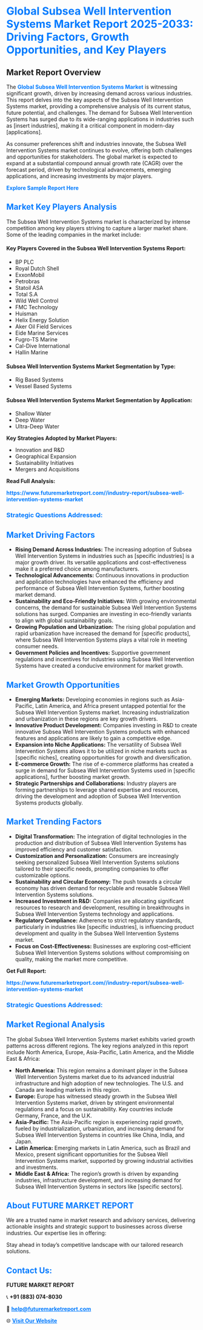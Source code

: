 <h1 style="color: #007BFF;">Global Subsea Well Intervention Systems Market Report 2025-2033: Driving Factors, Growth Opportunities, and Key Players</h1>

<section id="overview">
<h2>Market Report Overview</h2>
<p>The <a href="https://www.futuremarketreport.com//industry-report/subsea-well-intervention-systems-market" style="color: #007BFF; text-decoration: none;"><strong>Global Subsea Well Intervention Systems Market</strong></a> is witnessing significant growth, driven by increasing demand across various industries. This report delves into the key aspects of the Subsea Well Intervention Systems market, providing a comprehensive analysis of its current status, future potential, and challenges. The demand for Subsea Well Intervention Systems has surged due to its wide-ranging applications in industries such as [insert industries], making it a critical component in modern-day [applications].</p>
<p>As consumer preferences shift and industries innovate, the Subsea Well Intervention Systems market continues to evolve, offering both challenges and opportunities for stakeholders. The global market is expected to expand at a substantial compound annual growth rate (CAGR) over the forecast period, driven by technological advancements, emerging applications, and increasing investments by major players.</p>
</section>

<section id="overview">
<p><a href="https://www.futuremarketreport.com//request-sample/reportId=90912" style="color: #007BFF; text-decoration: none;"><strong>Explore Sample Report Here</strong></a></p>
</section>

<section id="key-players">
<h2 style="color: #007BFF;">Market Key Players Analysis</h2>
<p>The Subsea Well Intervention Systems market is characterized by intense competition among key players striving to capture a larger market share. Some of the leading companies in the market include:</p>
<h4>Key Players Covered in the Subsea Well Intervention Systems Report:</h4>
<ul><li>BP PLC</li><li>Royal Dutch Shell</li><li>ExxonMobil</li><li>Petrobras</li><li>Statoil ASA</li><li>Total S.A</li><li>Wild Well Control</li><li>FMC Technology</li><li>Huisman</li><li>Helix Energy Solution</li><li>Aker Oil Field Services</li><li>Eide Marine Services</li><li>Fugro-TS Marine</li><li>Cal-Dive International</li><li>Hallin Marine</li></ul>
<h4>Subsea Well Intervention Systems Market Segmentation by Type:</h4>
<ul><li>Rig Based Systems</li><li>Vessel Based Systems</li></ul>

<h4>Subsea Well Intervention Systems Market Segmentation by Application:</h4>
<ul><li>Shallow Water</li><li>Deep Water</li><li>Ultra-Deep Water</li></ul>
<p><strong>Key Strategies Adopted by Market Players:</strong></p>
<ul>
<li>Innovation and R&D</li>
<li>Geographical Expansion</li>
<li>Sustainability Initiatives</li>
<li>Mergers and Acquisitions</li>
</ul>
</section>

<section>
<p><strong>Read Full Analysis: </strong></p><a href="https://www.futuremarketreport.com//industry-report/subsea-well-intervention-systems-market" style="color: #007BFF; text-decoration: none;"><strong>https://www.futuremarketreport.com//industry-report/subsea-well-intervention-systems-market</strong></a>
<h3 style="color: #007BFF;">Strategic Questions Addressed:</h3>
</section>

<section id="driving-factors">
<h2 style="color: #007BFF;">Market Driving Factors</h2>
<ul>
<li><strong>Rising Demand Across Industries:</strong> The increasing adoption of Subsea Well Intervention Systems in industries such as [specific industries] is a major growth driver. Its versatile applications and cost-effectiveness make it a preferred choice among manufacturers.</li>
<li><strong>Technological Advancements:</strong> Continuous innovations in production and application technologies have enhanced the efficiency and performance of Subsea Well Intervention Systems, further boosting market demand.</li>
<li><strong>Sustainability and Eco-Friendly Initiatives:</strong> With growing environmental concerns, the demand for sustainable Subsea Well Intervention Systems solutions has surged. Companies are investing in eco-friendly variants to align with global sustainability goals.</li>
<li><strong>Growing Population and Urbanization:</strong> The rising global population and rapid urbanization have increased the demand for [specific products], where Subsea Well Intervention Systems plays a vital role in meeting consumer needs.</li>
<li><strong>Government Policies and Incentives:</strong> Supportive government regulations and incentives for industries using Subsea Well Intervention Systems have created a conducive environment for market growth.</li>
</ul>
</section>

<section id="growth-opportunities">
<h2 style="color: #007BFF;">Market Growth Opportunities</h2>
<ul>
<li><strong>Emerging Markets:</strong> Developing economies in regions such as Asia-Pacific, Latin America, and Africa present untapped potential for the Subsea Well Intervention Systems market. Increasing industrialization and urbanization in these regions are key growth drivers.</li>
<li><strong>Innovative Product Development:</strong> Companies investing in R&D to create innovative Subsea Well Intervention Systems products with enhanced features and applications are likely to gain a competitive edge.</li>
<li><strong>Expansion into Niche Applications:</strong> The versatility of Subsea Well Intervention Systems allows it to be utilized in niche markets such as [specific niches], creating opportunities for growth and diversification.</li>
<li><strong>E-commerce Growth:</strong> The rise of e-commerce platforms has created a surge in demand for Subsea Well Intervention Systems used in [specific applications], further boosting market growth.</li>
<li><strong>Strategic Partnerships and Collaborations:</strong> Industry players are forming partnerships to leverage shared expertise and resources, driving the development and adoption of Subsea Well Intervention Systems products globally.</li>
</ul>
</section>

<section id="trending-factors">
<h2 style="color: #007BFF;">Market Trending Factors</h2>
<ul>
<li><strong>Digital Transformation:</strong> The integration of digital technologies in the production and distribution of Subsea Well Intervention Systems has improved efficiency and customer satisfaction.</li>
<li><strong>Customization and Personalization:</strong> Consumers are increasingly seeking personalized Subsea Well Intervention Systems solutions tailored to their specific needs, prompting companies to offer customizable options.</li>
<li><strong>Sustainability and Circular Economy:</strong> The push towards a circular economy has driven demand for recyclable and reusable Subsea Well Intervention Systems solutions.</li>
<li><strong>Increased Investment in R&D:</strong> Companies are allocating significant resources to research and development, resulting in breakthroughs in Subsea Well Intervention Systems technology and applications.</li>
<li><strong>Regulatory Compliance:</strong> Adherence to strict regulatory standards, particularly in industries like [specific industries], is influencing product development and quality in the Subsea Well Intervention Systems market.</li>
<li><strong>Focus on Cost-Effectiveness:</strong> Businesses are exploring cost-efficient Subsea Well Intervention Systems solutions without compromising on quality, making the market more competitive.</li>
</ul>
</section>

<section>
<p><strong>Get Full Report: </strong></p><a href="https://www.futuremarketreport.com//industry-report/subsea-well-intervention-systems-market" style="color: #007BFF; text-decoration: none;"><strong>https://www.futuremarketreport.com//industry-report/subsea-well-intervention-systems-market</strong></a>
<h3 style="color: #007BFF;">Strategic Questions Addressed:</h3>
</section>


<section id="regional-analysis">
<h2 style="color: #007BFF;">Market Regional Analysis</h2>
<p>The global Subsea Well Intervention Systems market exhibits varied growth patterns across different regions. The key regions analyzed in this report include North America, Europe, Asia-Pacific, Latin America, and the Middle East & Africa:</p>
<ul>
<li><strong>North America:</strong> This region remains a dominant player in the Subsea Well Intervention Systems market due to its advanced industrial infrastructure and high adoption of new technologies. The U.S. and Canada are leading markets in this region.</li>
<li><strong>Europe:</strong> Europe has witnessed steady growth in the Subsea Well Intervention Systems market, driven by stringent environmental regulations and a focus on sustainability. Key countries include Germany, France, and the U.K.</li>
<li><strong>Asia-Pacific:</strong> The Asia-Pacific region is experiencing rapid growth, fueled by industrialization, urbanization, and increasing demand for Subsea Well Intervention Systems in countries like China, India, and Japan.</li>
<li><strong>Latin America:</strong> Emerging markets in Latin America, such as Brazil and Mexico, present significant opportunities for the Subsea Well Intervention Systems market, supported by growing industrial activities and investments.</li>
<li><strong>Middle East & Africa:</strong> The region’s growth is driven by expanding industries, infrastructure development, and increasing demand for Subsea Well Intervention Systems in sectors like [specific sectors].</li>
</ul>
</section>

<footer>
<h2 style="color: #007BFF;">About FUTURE MARKET REPORT</h2>
<p>We are a trusted name in market research and advisory services, delivering actionable insights and strategic support to businesses across diverse industries. Our expertise lies in offering:</p>

<p>Stay ahead in today’s competitive landscape with our tailored research solutions.</p>

<h2 style="color: #007BFF;">Contact Us:</h2>
<p><strong>FUTURE MARKET REPORT</strong></p>
<p>📞 <strong>+91 (883) 074-8030</strong></p>
<p>📧 <strong><a href="mailto:help@futuremarketreport.com" style="color: #007BFF;">help@futuremarketreport.com</a></strong></p>
<p>🌐 <strong><a href="https://www.futuremarketreport.com/" style="color: #007BFF;">Visit Our Website</a></strong></p>
</footer>